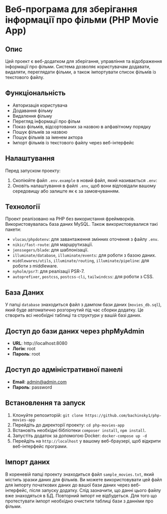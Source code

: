 # Веб-програма для зберігання інформації про фільми (PHP Movie App)

## Опис
Цей проект є веб-додатком для зберігання, управління та відображення інформації про фільми. Система дозволяє користувачам додавати, видаляти, переглядати фільми, а також імпортувати список фільмів із текстового файлу.

## Функціональність
- Авторизація користувача
- Додавання фільму
- Видалення фільму
- Перегляд інформації про фільм
- Показ фільмів, відсортованих за назвою в алфавітному порядку
- Пошук фільмів за назвою
- Пошук фільмів за іменем актора
- Імпорт фільмів із текстового файлу через веб-інтерфейс

## Налаштування

Перед запуском проекту:

1. Скопіюйте файл `.env.example` в новий файл, який називається `.env`:
2. Оновіть налаштування в файлі `.env`, щоб вони відповідали вашому середовищу або залиште як є за замовчуванням.

## Технології
Проект реалізовано на PHP без використання фреймворків. Використовувалась база даних MySQL. Також використовувалися такі пакети:

- `vlucas/phpdotenv`: для завантаження змінних оточення з файлу `.env`.
- `nikic/fast-route`: для маршрутизації.
- `jenssegers/blade`: для шаблонізації.
- `illuminate/database`, `illuminate/events`: для роботи з базою даних.
- `middlewares/utils`, `illuminate/routing`, `illuminate/pipeline`: для роботи з middleware.
- `nyholm/psr7`: для реалізації PSR-7.
- `autoprefixer`, `postcss`, `postcss-cli`, `tailwindcss`: для роботи з CSS.

## База Даних

У папці `database` знаходиться файл з дампом бази даних (`movies_db.sql`), який буде автоматично розгорнутий під час сборки додатку. Це створить всі необхідні таблиці та структури у вашій базі даних.

## Доступ до бази даних через phpMyAdmin

- **URL**: http://localhost:8080
- **Логін**: root
- **Пароль**: root

## Доступ до адміністративної панелі

- **Email**: admin@admin.com
- **Пароль**: password

## Встановлення та запуск
1. Клонуйте репозиторій: `git clone https://github.com/bachinsky1/php-movies-app`
2. Перейдіть до директорії проекту: `cd php-movies-app`
3. Встановіть необхідні бібліотеки `composer install`, `npm install`.
4. Запустіть додаток за допомогою Docker: `docker-compose up -d`
5. Перейдіть на `http://localhost` у вашому веб-браузері, щоб відкрити веб-інтерфейс програми.

## Імпорт даних

В кореневій папці проекту знаходиться файл `sample_movies.txt`, який містить зразки даних для фільмів. Ви можете використовувати цей файл для імпорту початкових даних до вашої бази даних через веб-інтерфейс, після запуску додатку. Слід зазначити, що данні цього файлу вже знаходяться в БД. Повторний імпорт не відбудеться.
Для того що протестувати імпорт необхідно очистити таблиці бази з данніми про фільми.





